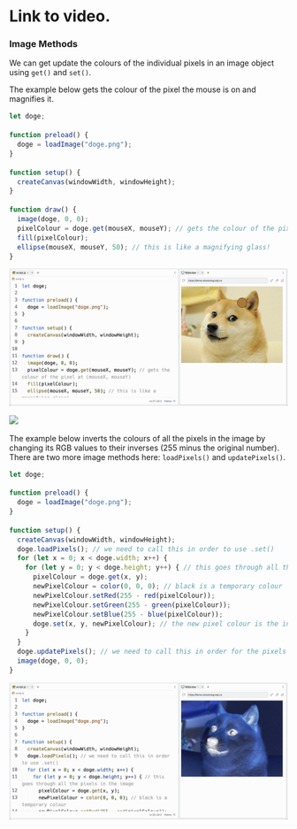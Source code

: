 # Link to video.

### Image Methods

We can get update the colours of the individual pixels in an image object using `get()` and `set()`.

The example below gets the colour of the pixel the mouse is on and magnifies it.

```js
let doge;

function preload() {
  doge = loadImage("doge.png");
}

function setup() {
  createCanvas(windowWidth, windowHeight);
}

function draw() {
  image(doge, 0, 0);
  pixelColour = doge.get(mouseX, mouseY); // gets the colour of the pixel at (mouseX, mouseY)
  fill(pixelColour);
  ellipse(mouseX, mouseY, 50); // this is like a magnifying glass!
}
```

![](../../Images/Image_Get_1.png)

![](../../Images/Image_Get.gif)


The example below inverts the colours of all the pixels in the image by changing its RGB values to their inverses (255 minus the original number). There are two more image methods here: `loadPixels()` and `updatePixels()`.

```js
let doge;

function preload() {
  doge = loadImage("doge.png");
}

function setup() {
  createCanvas(windowWidth, windowHeight);
  doge.loadPixels(); // we need to call this in order to use .set()
  for (let x = 0; x < doge.width; x++) {
    for (let y = 0; y < doge.height; y++) { // this goes through all the pixels in the image
      pixelColour = doge.get(x, y);
      newPixelColour = color(0, 0, 0); // black is a temporary colour
      newPixelColour.setRed(255 - red(pixelColour));
      newPixelColour.setGreen(255 - green(pixelColour));
      newPixelColour.setBlue(255 - blue(pixelColour));
      doge.set(x, y, newPixelColour); // the new pixel colour is the inverse of what it was before
    }
  }
  doge.updatePixels(); // we need to call this in order for the pixels to update
  image(doge, 0, 0);
}
```

![](../../Images/Image_Set_1.png)
